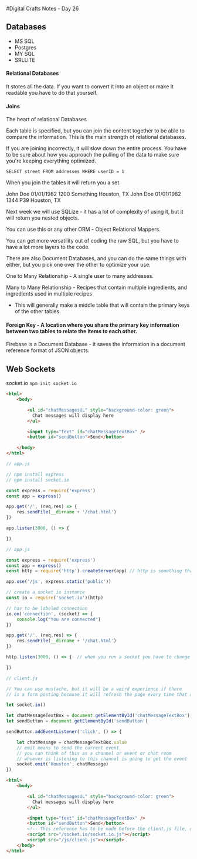 #Digital Crafts Notes - Day 26

## Databases
* MS SQL
* Postgres
* MY SQL
* SRLLITE

#### Relational Databases

It stores all the data. If you want to convert it into an object or make it readable you have to do that yourself.

#### Joins

The heart of relational Databases

Each table is specified, but you can join the content together to be able to compare the information. This is the main strength of relational databases.

If you are joining incorrectly, it will slow down the entire process. You have to be sure about how you approach the pulling of the data to make sure you're keeping everything optimized.

`SELECT street FROM addresses WHERE userID = 1`

When you join the tables it will return you a set.

John Doe 01/01/1982 1200 Something Houston, TX
John Doe 01/01/1982 1344 P39 Houston, TX

Next week we will use SQLize - it has a lot of complexity of using it, but it will return you nested objects.

You can use this or any other ORM - Object Relational Mappers.

You can get more versatility out of coding the raw SQL, but you have to have a lot more layers to the code.

There are also Document Databases, and you can do the same things with either, but you pick one over the other to optimize your use.

One to Many Relationship - A single user to many addresses.

Many to Many Relationship - Recipes that contain multiple ingredients, and ingredients used in multiple recipes
* This will generally make a middle table that will contain the primary keys of the other tables.

#### Foreign Key - A location where you share the primary key information between two tables to relate the items to each other.

Firebase is a Document Database - it saves the information in a document reference format of JSON objects.

## Web Sockets

socket.io
`npm init socket.io`

```html
<html>
    <body>

        <ul id="chatMessagesUL" style="background-color: green">
          Chat messages will display here
        </ul>

        <input type="text" id="chatMessageTextBox" />
        <button id="sendButton">Send</button>

    </body>
</html>
```

```js
// app.js

// npm install express
// npm install socket.io

const express = require('express')
const app = express()

app.get('/', (req,res) => {
    res.sendFile(__dirname + '/chat.html')
})

app.listen(3000, () => {

})

```

```js
// app.js

const express = require('express')
const app = express()
const http = require('http').createServer(app) // http is something that allows you to perform socket operations

app.use('/js', express.static('public'))

// create a socket io instance
const io = require('socket.io')(http)

// has to be labeled connection
io.on('connection', (socket) => {
    console.log("You are connected")
})

app.get('/', (req,res) => {
    res.sendFile(__dirname + '/chat.html')
})

http.listen(3000, () => {  // when you run a socket you have to change app.listen to http.listen

})

```

```js
// client.js

// You can use mustache, but it will be a weird experience if there 
// is a form posting because it will refresh the page every time that a user posts

let socket.io()

let chatMessageTextBox = document.getElementById('chatMessageTextBox')
let sendButton = document.getElementById('sendButton')

sendButton.addEventListener('click', () => {

    let chatMessage = chatMessageTextBox.value
    // emit means to send the current event
    // you can think of this as a channel or event or chat room
    // whoever is listening to this channel is going to get the event
    socket.emit('Houston', chatMessage)
})

```

```html
<html>
    <body>

        <ul id="chatMessagesUL" style="background-color: green">
          Chat messages will display here
        </ul>

        <input type="text" id="chatMessageTextBox" />
        <button id="sendButton">Send</button>
        <!-- This reference has to be made before the client.js file, otherwise the file won't know about sockets. -->
        <script src="/socket.io/socket.io.js"></script>
        <script src="/js/client.js"></script>
    </body>
</html>
```